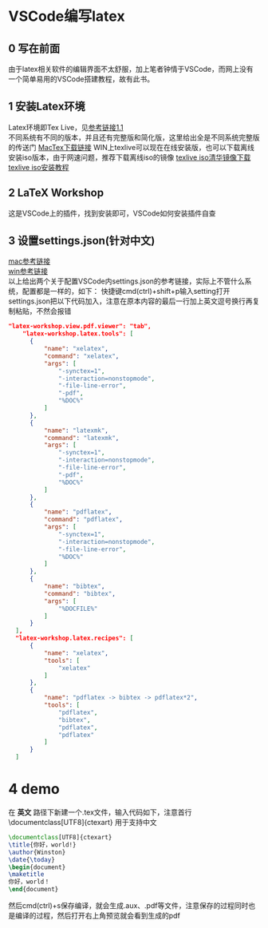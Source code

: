 # VSCode编写latex
## 0 写在前面
由于latex相关软件的编辑界面不太舒服，加上笔者钟情于VSCode，而网上没有一个简单易用的VSCode搭建教程，故有此书。
## 1 安装Latex环境
Latex环境即Tex Live，见[参考链接1.1](https://www.tug.org/texlive/)  
不同系统有不同的版本，并且还有完整版和简化版，这里给出全是不同系统完整版的传送门
[MacTex下载链接](http://www.tug.org/mactex/mactex-download.html)
WIN上texlive可以现在在线安装版，也可以下载离线安装iso版本，由于网速问题，推荐下载离线iso的镜像
[texlive iso清华镜像下载](https://mirrors.tuna.tsinghua.edu.cn/ctan/systems/texlive/Images/)
[texlive iso安装教程](https://jingyan.baidu.com/article/4f34706e6e1c85e387b56dae.html)

## 2 LaTeX Workshop
这是VSCode上的插件，找到安装即可，VSCode如何安装插件自查
## 3 设置settings.json(针对中文)
[mac参考链接](https://blog.csdn.net/WinstonLau/article/details/89467446)  
[win参考链接](https://zhuanlan.zhihu.com/p/38178015)  
以上给出两个关于配置VSCode内settings.json的参考链接，实际上不管什么系统，配置都是一样的，如下：
快捷键cmd(ctrl)+shift+p输入setting打开settings.json把以下代码加入，注意在原本内容的最后一行加上英文逗号换行再复制粘贴，不然会报错
```json
"latex-workshop.view.pdf.viewer": "tab",
    "latex-workshop.latex.tools": [
      {
          "name": "xelatex",
          "command": "xelatex",
          "args": [
              "-synctex=1",
              "-interaction=nonstopmode",
              "-file-line-error",
              "-pdf",
              "%DOC%"
          ]
      },
      {
          "name": "latexmk",
          "command": "latexmk",
          "args": [
              "-synctex=1",
              "-interaction=nonstopmode",
              "-file-line-error",
              "-pdf",
              "%DOC%"
          ]
      },
      {
          "name": "pdflatex",
          "command": "pdflatex",
          "args": [
              "-synctex=1",
              "-interaction=nonstopmode",
              "-file-line-error",
              "%DOC%"
          ]
      },
      {
          "name": "bibtex",
          "command": "bibtex",
          "args": [
              "%DOCFILE%"
          ]
      }
  ],
  "latex-workshop.latex.recipes": [
      {
          "name": "xelatex",
          "tools": [
              "xelatex"
          ]
      },
      {
          "name": "pdflatex -> bibtex -> pdflatex*2",
          "tools": [
              "pdflatex",
              "bibtex",
              "pdflatex",
              "pdflatex"
          ]
      }
  ]
```
# 4 demo
在 __英文__ 路径下新建一个.tex文件，输入代码如下，注意首行\documentclass[UTF8]{ctexart} 用于支持中文
```latex
\documentclass[UTF8]{ctexart} 
\title{你好，world!}
\author{Winston}
\date{\today}
\begin{document}
\maketitle
你好，world！
\end{document}
```
然后cmd(ctrl)+s保存编译，就会生成.aux、.pdf等文件，注意保存的过程同时也是编译的过程，然后打开右上角预览就会看到生成的pdf